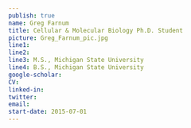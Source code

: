 ```yaml
---
publish: true
name: Greg Farnum
title: Cellular & Molecular Biology Ph.D. Student
picture: Greg_Farnum_pic.jpg
line1:
line2:
line3: M.S., Michigan State University
line4: B.S., Michigan State University
google-scholar: 
CV:
linked-in: 
twitter:
email:
start-date: 2015-07-01
---
```

